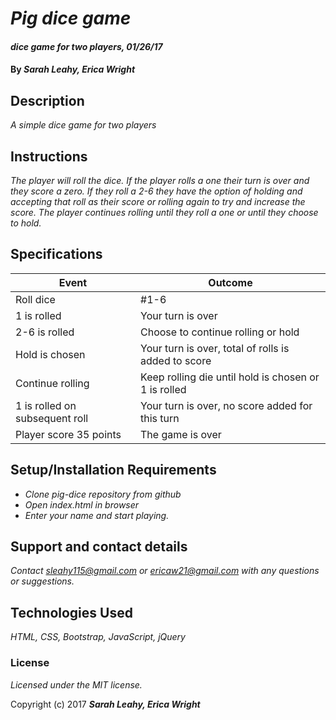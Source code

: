 # _Pig dice game_

#### _dice game for two players, 01/26/17_

#### By _**Sarah Leahy, Erica Wright**_

## Description

_A simple dice game for two players_

## Instructions

_The player will roll the dice. If the player rolls a one their turn is over and they score a zero. If they roll a 2-6 they have the option of holding and accepting that roll as their score or rolling again to try and increase the score. The player continues rolling until they roll a one or until they choose to hold._  

## Specifications

|Event|Outcome|
|------|------|
|Roll dice| #1-6 |
|1 is rolled | Your turn is over|
|2-6 is rolled | Choose to continue rolling or hold|
|Hold is chosen | Your turn is over, total of rolls is added to score|
|Continue rolling | Keep rolling die until hold is chosen or 1 is rolled|
|1 is rolled on subsequent roll | Your turn is over, no score added for this turn|
|Player score 35 points | The game is over|

## Setup/Installation Requirements

* _Clone pig-dice repository from github_
* _Open index.html in browser_
* _Enter your name and start playing._

## Support and contact details

_Contact sleahy115@gmail.com or ericaw21@gmail.com with any questions or suggestions._

## Technologies Used

_HTML, CSS, Bootstrap, JavaScript, jQuery_

### License

*Licensed under the MIT license.*

Copyright (c) 2017 **_Sarah Leahy, Erica Wright_**
